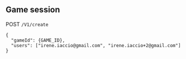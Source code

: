 ## Game session

POST  ```/V1/create ```

```
{
  "gameId": {GAME_ID},
  "users": ["irene.iaccio@gmail.com", "irene.iaccio+2@gmail.com"]
}

```
